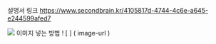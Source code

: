 설명서 링크
https://www.secondbrain.kr/4105817d-4744-4c6e-a645-e244599afed7

![](https://obsidian.md/images/screenshot-1.0-hero-combo.png)
이미지 넣는 방법
! [ ] ( image-url )